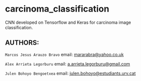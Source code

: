 # carcinoma_classification
CNN developed on Tensorflow and Keras for carcinoma image classification.


## AUTHORS:
```Marcos Jesus Arauzo Bravo``` email: mararabra@yahoo.co.uk

```Alex Arrieta Legorburu``` email: a.arrieta.legorburu@gmail.com

```Julen Bohoyo Bengoetxea``` email: julen.bohoyo@estudiants.urv.cat
